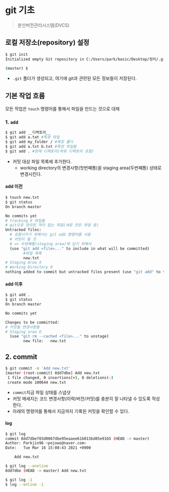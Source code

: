 # git 기초

> 분산버전관리시스템(DVCS)

## 로컬 저장소(repository) 설정

```bash
$ git init
Initialized empty Git repository in C:/Users/park/basic/Desktop/정리/.git/

(master) $
```

* `.git` 폴더가 생성되고, 여기에 git과 관련된 모든 정보들이 저장된다.

## 기본 작업 흐름

모든 작업은 `touch` 명령어를 통해서 파일을 만드는 것으로 대체

### 1. `add`

```bash
$ git add __디렉토리__
$ git add a.tat #특정 파일
$ git add my_folder / #특정 폴더
$ git add a.txt b.txt #특정 파일들
$ git add . #현재 디렉토리(하위 디렉토리 포함)
```

* 커밋 대상 파일 목록에 추가한다.
  * working directory의 변경사항(첫번째통)을  staging area(두번째통) 상태로 변경시킨다.

#### add 이전

```bash
$ touch new.txt
$ git status
On branch master

No commits yet
# tracking X 파일들
# git으로 관리된 적이 없는 파일(새로 만든 파일 등)
Untracked files:
  # 포함시키기 위해서는 git add 명령어를 사용
  # 커밋이 될 것
  # => 두번째통(staging area)에 담기 위해서
  (use "git add <file>..." to include in what will be committed)
        #파일 목록
        new.txt
# Staging Area X
# Working Directory O
nothing added to commit but untracked files present (use "git add" to track)

```

#### add 이후

```bash
$ git add .
$ git status
On branch master

No commits yet

Changes to be committed:
# 커밋될 변경사항들
# Staging area O
  (use "git rm --cached <file>..." to unstage)
        new file:   new.txt

```

## 2. commit

```bash
$ git commit -m 'Add new.txt'
[master (root-commit) 8dd7dbe] Add new.txt
 1 file changed, 0 insertions(+), 0 deletions(-)
 create mode 100644 new.txt
```

* `commit`지금 파일 상태를 스냅샷
* 커밋 메세지는 코드 변경사항(이력/버전/커밋)를 충분히 잘 나타낼 수 있도록 작성한다.
* 아래의 명령어를 통해서 지금까지 기록된 커밋을 확인할 수 있다.

#### log

```bash
$ git log
commit 8dd7dbef03d0067dbe95eaaee61b013bd85e91b5 (HEAD -> master)
Author: Parkjin96 <pojowo@naver.com>
Date:   Tue Mar 16 15:08:43 2021 +0900

    Add new.txt

$ git log --oneline
8dd7dbe (HEAD -> master) Add new.txt

$ git log -1
$ log --online -1
```


